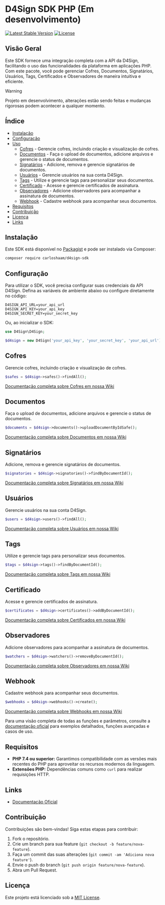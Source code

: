 # D4Sign SDK PHP (Em desenvolvimento)

[![Latest Stable Version](https://poser.pugx.org/vendor/d4sign-sdk/version)](https://packagist.org/packages/vendor/d4sign-sdk)
[![License](https://poser.pugx.org/vendor/d4sign-sdk/license)](https://packagist.org/packages/vendor/d4sign-sdk)

## Visão Geral
Este SDK fornece uma integração completa com a API da D4Sign, facilitando o uso das funcionalidades da plataforma em aplicações PHP. Com este pacote, você pode gerenciar Cofres, Documentos, Signatários, Usuários, Tags, Certificados e Observadores de maneira intuitiva e eficiente.

> [!WARNING]
> Projeto em desenvolvimento, alterações estão sendo feitas e mudanças rigorosas podem acontecer a qualquer momento.

## Índice
- [Instalação](#instalação)
- [Configuração](#configuração)
- [Uso](#uso)
    - [Cofres](#cofres) - Gerencie cofres, incluindo criação e visualização de cofres.
    - [Documentos](#documentos) - Faça o upload de documentos, adicione arquivos e gerencie o status de documentos.
    - [Signatários](#signatários) - Adicione, remova e gerencie signatários de documentos.
    - [Usuários](#usuários) - Gerencie usuários na sua conta D4Sign.
    - [Tags](#tags) - Utilize e gerencie tags para personalizar seus documentos.
    - [Certificado](#certificado) - Acesse e gerencie certificados de assinatura.
    - [Observadores](#observadores) - Adicione observadores para acompanhar a assinatura de documentos.
    - [Webhook](#webhook) - Cadastre webhook para acompanhar seus documentos.
- [Requisitos](#requisitos)
- [Contribuição](#contribuição)
- [Licença](#licença)
- [Links](#links)

## Instalação

Este SDK está disponível no [Packagist](https://packagist.org/packages/vendor/d4sign-sdk) e pode ser instalado via Composer:

```bash
composer require carloshaam/d4sign-sdk
```

## Configuração

Para utilizar o SDK, você precisa configurar suas credenciais da API D4Sign. Defina as variáveis de ambiente abaixo ou configure diretamente no código:

```dotenv
D4SIGN_API_URL=your_api_url
D4SIGN_API_KEY=your_api_key
D4SIGN_SECRET_KEY=your_secret_key
```

Ou, ao inicializar o SDK:

```php
use D4Sign\D4Sign;

$d4sign = new D4Sign('your_api_key', 'your_secret_key', 'your_api_url');
```

## Cofres

Gerencie cofres, incluindo criação e visualização de cofres.

```php
$safes = $d4sign->safes()->findAll();
```

[Documentação completa sobre Cofres em nossa Wiki](https://github.com/carloshaam/d4sign-sdk/wiki/Safe)

## Documentos

Faça o upload de documentos, adicione arquivos e gerencie o status de documentos.

```php
$documents = $d4sign->documents()->uploadDocumentByIdSafe();
````

[Documentação completa sobre Documentos em nossa Wiki](https://github.com/carloshaam/d4sign-sdk/wiki/Document)

## Signatários

Adicione, remova e gerencie signatários de documentos.

```php
$signatories = $d4sign->signatories()->findByDocumentId();
````

[Documentação completa sobre Signatários em nossa Wiki](https://github.com/carloshaam/d4sign-sdk/wiki/Signatory)

## Usuários

Gerencie usuários na sua conta D4Sign.

```php
$users = $d4sign->users()->findAll();
````

[Documentação completa sobre Usuários em nossa Wiki](https://github.com/carloshaam/d4sign-sdk/wiki/User)

## Tags

Utilize e gerencie tags para personalizar seus documentos.

```php
$tags = $d4sign->tags()->findByDocumentId();
````

[Documentação completa sobre Tags em nossa Wiki](https://github.com/carloshaam/d4sign-sdk/wiki/Tag)

## Certificado

Acesse e gerencie certificados de assinatura.

```php
$certificates = $d4sign->certificates()->addByDocumentId();
````

[Documentação completa sobre Certificados em nossa Wiki](https://github.com/carloshaam/d4sign-sdk/wiki/Certificate)

## Observadores

Adicione observadores para acompanhar a assinatura de documentos.

```php
$watchers = $d4sign->watchers()->removeByDocumentId();
````

[Documentação completa sobre Observadores em nossa Wiki](https://github.com/carloshaam/d4sign-sdk/wiki/Watcher)

## Webhook

Cadastre webhook para acompanhar seus documentos.

```php
$webhooks = $d4sign->webhooks()->create();
````

[Documentação completa sobre Webhooks em nossa Wiki](https://github.com/carloshaam/d4sign-sdk/wiki/Webhook)

Para uma visão completa de todas as funções e parâmetros, consulte a [documentação oficial](https://docapi.d4sign.com.br/docs) para exemplos detalhados, funções avançadas e casos de uso.

## Requisitos

- **PHP 7.4 ou superior:** Garantimos compatibilidade com as versões mais recentes do PHP para aproveitar os recursos modernos da linguagem.
- **Extensões PHP:** Dependências comuns como `curl` para realizar requisições HTTP.

## Links

- [Documentação Oficial](https://docapi.d4sign.com.br)

## Contribuição

Contribuições são bem-vindas! Siga estas etapas para contribuir:

1. Fork o repositório.
2. Crie um branch para sua feature (`git checkout -b feature/nova-feature`).
3. Faça um commit das suas alterações (`git commit -am 'Adiciona nova feature'`).
4. Envie o push do branch (`git push origin feature/nova-feature`).
5. Abra um Pull Request.

## Licença

Este projeto está licenciado sob a [MIT License](#).
